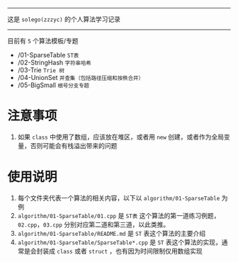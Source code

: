 ****
这是 `solego(zzzyc)` 的个人算法学习记录

***

目前有 `5` 个算法模板/专题
- /01-SparseTable        `ST表`
- /02-StringHash         `字符串哈希`
- /03-Trie               `Trie 树`
- /04-UnionSet           `并查集（包括路径压缩和按秩合并）`
- /05-BigSmall           `根号分支专题`

# 注意事项

1. 如果 `class` 中使用了数组，应该放在堆区，或者用 `new` 创建，或者作为全局变量，否则可能会有栈溢出带来的问题

# 使用说明
1. 每个文件夹代表一个算法的相关内容，以下以 `algorithm/01-SparseTable` 为例
2. `algorithm/01-SparseTable/01.cpp` 是 `ST表` 这个算法的第一道练习例题，`02.cpp`，`03.cpp` 分别对应第二道和第三道，以此类推。
3. `algorithm/01-SparseTable/README.md` 是 `ST` 表这个算法的主要介绍
4. `algorithm/01-SparseTable/SparseTable*.cpp` 是 `ST` 表这个算法的实现，通常是会封装成 `class` 或者 `struct` ，也有因为时间限制仅用数组实现
